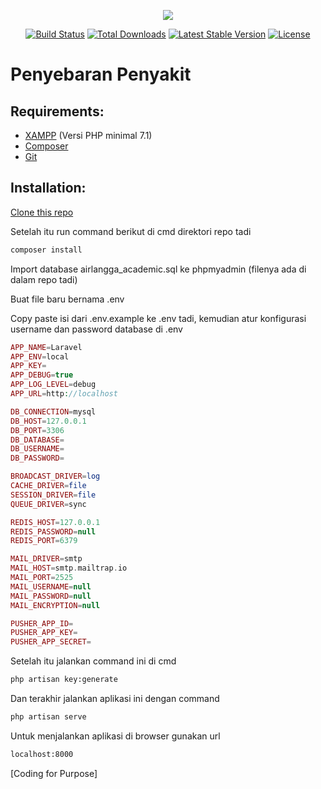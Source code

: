 <p align="center"><img src="https://laravel.com/assets/img/components/logo-laravel.svg"></p>

<p align="center">
<a href="https://travis-ci.org/laravel/framework"><img src="https://travis-ci.org/laravel/framework.svg" alt="Build Status"></a>
<a href="https://packagist.org/packages/laravel/framework"><img src="https://poser.pugx.org/laravel/framework/d/total.svg" alt="Total Downloads"></a>
<a href="https://packagist.org/packages/laravel/framework"><img src="https://poser.pugx.org/laravel/framework/v/stable.svg" alt="Latest Stable Version"></a>
<a href="https://packagist.org/packages/laravel/framework"><img src="https://poser.pugx.org/laravel/framework/license.svg" alt="License"></a>
</p>

# Penyebaran Penyakit

## Requirements:
* [XAMPP](https://www.apachefriends.org/download.html) (Versi PHP minimal 7.1) 
* [Composer](https://getcomposer.org/)
* [Git](https://git-scm.com/downloads)


## Installation:
[Clone this repo](https://github.com/achwin/disease-spread.git)

Setelah itu run command berikut di cmd direktori repo tadi
```bash
composer install
```

Import database airlangga_academic.sql ke phpmyadmin (filenya ada di dalam repo tadi)

Buat file baru bernama .env

Copy paste isi dari .env.example ke .env tadi, kemudian atur konfigurasi username dan password database di .env

```php
APP_NAME=Laravel
APP_ENV=local
APP_KEY=
APP_DEBUG=true
APP_LOG_LEVEL=debug
APP_URL=http://localhost

DB_CONNECTION=mysql
DB_HOST=127.0.0.1
DB_PORT=3306
DB_DATABASE=
DB_USERNAME=
DB_PASSWORD=

BROADCAST_DRIVER=log
CACHE_DRIVER=file
SESSION_DRIVER=file
QUEUE_DRIVER=sync

REDIS_HOST=127.0.0.1
REDIS_PASSWORD=null
REDIS_PORT=6379

MAIL_DRIVER=smtp
MAIL_HOST=smtp.mailtrap.io
MAIL_PORT=2525
MAIL_USERNAME=null
MAIL_PASSWORD=null
MAIL_ENCRYPTION=null

PUSHER_APP_ID=
PUSHER_APP_KEY=
PUSHER_APP_SECRET=
```

Setelah itu jalankan command ini di cmd
```bash
php artisan key:generate
```

Dan terakhir jalankan aplikasi ini dengan command
```bash
php artisan serve
```

Untuk menjalankan aplikasi di browser gunakan url
```bash
localhost:8000
```

[Coding for Purpose]
